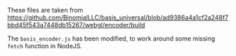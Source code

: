 These files are taken from 
https://github.com/BinomialLLC/basis_universal/blob/ad9386a4a1cf2a248f7bbd45f543a7448db15267/webgl/encoder/build

The `basis_encoder.js` has been modified, to work around some missing `fetch` function in NodeJS. 
